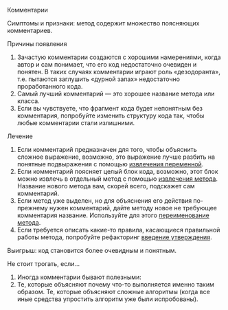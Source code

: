 Комментарии

Симптомы и признаки: метод содержит множество поясняющих комментариев.

Причины появления

1. Зачастую комментарии создаются с хорошими намерениями, когда автор и сам понимает, что его код недостаточно очевиден и понятен. В таких случаях комментарии играют роль «дезодоранта», т.е. пытаются заглушить «дурной запах» недостаточно проработанного кода.
2. Самый лучший комментарий — это хорошее название метода или класса.
3. Если вы чувствуете, что фрагмент кода будет непонятным без комментария, попробуйте изменить структуру кода так, чтобы любые комментарии стали излишними.

Лечение

1. Если комментарий предназначен для того, чтобы объяснить сложное выражение, возможно, это выражение лучше разбить на понятные подвыражения с помощью <a href="https://github.com/helenasilkina/refactoring/blob/master/Extract_Variable%20(Извлечение%20переменной).md">извлечения переменной</a>.
2. Если комментарий поясняет целый блок кода, возможно, этот блок можно извлечь в отдельный метод с помощью <a href="https://github.com/helenasilkina/refactoring/blob/master/Extract_Method%20(Извлечение%20метода).md">извлечения метода</a>. Название нового метода вам, скорей всего, подскажет сам комментарий.
3. Если метод уже выделен, но для объяснения его действия по-прежнему нужен комментарий, дайте методу новое не требующее комментария название. Используйте для этого <a href="https://github.com/helenasilkina/refactoring/blob/master/Rename%20Method%20(Переименование%20метода).md">переименование метода</a>.
4. Если требуется описать какие-то правила, касающиеся правильной работы метода, попробуйте рефакторинг <a href="https://github.com/helenasilkina/refactoring/blob/master/Introduce_Assertion%20(Введение%20проверки%20утверждения).md">введение утверждения</a>.

Выигрыш: код становится более очевидным и понятным.

Не стоит трогать, если...

1. Иногда комментарии бывают полезными:
2. Те, которые объясняют почему что-то выполняется именно таким образом.
Те, которые объясняют сложные алгоритмы (когда все иные средства упростить алгоритм уже были испробованы).

